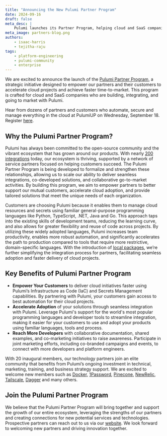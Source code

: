 ```yaml
---
title: "Announcing the New Pulumi Partner Program"
date: 2024-09-16
draft: false
meta_desc: |
    Pulumi launches its Partner Program, helping cloud and SaaS companies accelerate projects with seamless integrations and go-to-market activities
meta_image: partners-blog.png
authors:
    - isaac-harris
    - tejitha-raju
tags:
    - platform-engineering
    - pulumi-community
    - enterprise
---
```

We are excited to announce the launch of the [Pulumi Partner Program](https://www.pulumi.com/partners/), a strategic initiative designed to empower our partners and their customers to accelerate cloud projects and achieve faster time-to-market. This program is crafted for cloud and SaaS companies who are building, integrating, and going to market with Pulumi.

Hear from dozens of partners and customers who automate, secure and manage everything in the cloud at PulumiUP on Wednesday, September 18. Register [here](https://www.pulumi.com/pulumi-up/?utm_source=member_desktop&utm_medium=referral_pulumi&utm_campaign=FY2025Q1_Event_PulumiUP).

## Why the Pulumi Partner Program?

Pulumi has always been committed to the open-source community and the vibrant ecosystem that has grown around our products. With nearly [200 integrations](/registry/) today, our ecosystem is thriving, supported by a network of service partners focused on helping customers succeed. The Pulumi Partner Program is being developed to formalize and strengthen these relationships, allowing us to scale our ability to deliver seamless integrations, co-developed solutions, and collaborative go-to-market activities. By building this program, we aim to empower partners to better support our mutual customers, accelerate cloud adoption, and provide tailored solutions that meet the unique needs of each organization.

Customers are choosing Pulumi because it enables them to manage cloud resources and secrets using familiar general-purpose programming languages like Python, TypeScript, .NET, Java and Go. This approach taps into the existing skills of development teams, reducing the learning curve, and also allows for greater flexibility and reuse of code across projects. By utilizing these widely adopted languages, Pulumi increases team productivity, enables more robust automation, and significantly accelerates the path to production compared to tools that require more restrictive, domain-specific languages. With the introduction of [local packages](https://www.pulumi.com/blog/any-terraform-provider/), we’re further simplifying the integration process for partners, facilitating seamless adoption and faster delivery of cloud projects.

## Key Benefits of Pulumi Partner Program

* __Empower Your Customers__ to deliver cloud initiatives faster using Pulumi’s Infrastructure as Code (IaC) and Secrets Management capabilities. By partnering with Pulumi, your customers gain access to best automation for their cloud projects.
* __Accelerate Adoption__ of your solutions through seamless integration with Pulumi. Leverage Pulumi's support for the world's most popular programming languages and developer tools to streamline integration, making it easier for your customers to use and adopt your products using familiar languages, tools and process.
* __Reach More Developers__ with collaborative documentation, shared examples, and co-marketing initiatives to raise awareness. Participate in joint marketing efforts, including co-branded campaigns and events, to connect with more developers and platform engineers.

With 20 inaugural members, our technology partners join an elite community that benefits from Pulumi’s ongoing investment in technical, marketing, training, and business strategy support. We are excited to welcome new members such as [Docker](https://www.docker.com/), [1Password](https://1password.com/), [Pinecone](https://www.pinecone.io/), [NewRelic](https://newrelic.com/), [Tailscale](https://tailscale.com/), [Dagger](https://dagger.io/) and many others.

## Join the Pulumi Partner Program

We believe that the Pulumi Partner Program will bring together and support the growth of our entire ecosystem, leveraging the strengths of our partners and creating connections for new potential services and technologies. Prospective partners can reach out to us via our [website](https://www.pulumi.com/partners/). We look forward to welcoming new partners and driving innovation together.
